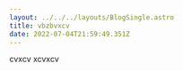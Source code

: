 ```yaml
---
layout: ../../../layouts/BlogSingle.astro
title: vbzbvxcv
date: 2022-07-04T21:59:49.351Z
---
```

cvxcv xcvxcv